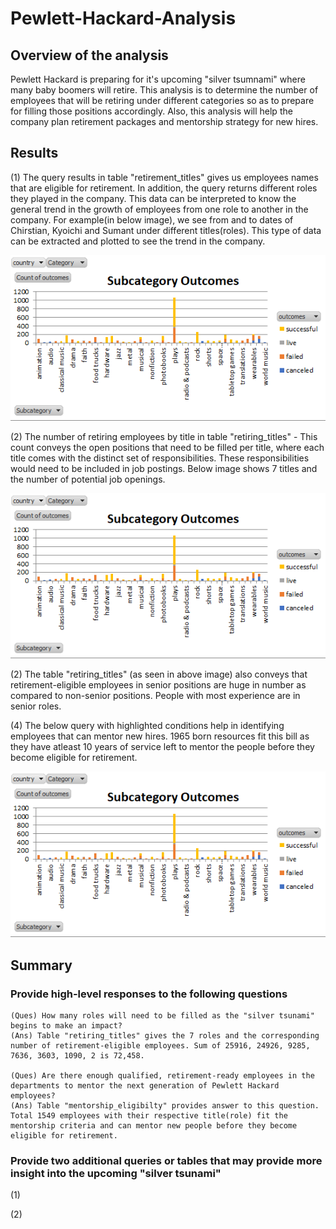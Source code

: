 # Pewlett-Hackard-Analysis

## Overview of the analysis
Pewlett Hackard is preparing for it's upcoming "silver tsumnami" where many baby boomers will retire. This analysis is to determine the number of employees that will be retiring under different categories so as to prepare for filling those positions accordingly. Also, this analysis will help the company plan retirement packages and mentorship strategy for new hires.

## Results
(1) The query results in table "retirement_titles" gives us employees names that are eligible for retirement. In addition, the query returns different roles they played in the company. This data can be interpreted to know the general trend in the growth of employees from one role to another in the company. For example(in below image), we see from and to dates of Chirstian, Kyoichi and Sumant under different titles(roles). This type of data can be extracted and plotted to see the trend in the company. 

![retirement_titles](https://github.com/Meghajain84/kickstarter-analysis/blob/main/resources/SubcategoryOutcomesImage.PNG)

(2) The number of retiring employees by title in table "retiring_titles" - This count conveys the open positions that need to be filled per title, where each title comes with the distinct set of responsibilities. These responsibilities would need to be included in job postings. Below image shows 7 titles and the number of potential job openings.

![retiring_titles](https://github.com/Meghajain84/kickstarter-analysis/blob/main/resources/SubcategoryOutcomesImage.PNG)

(2) The table "retiring_titles" (as seen in above image) also conveys that retirement-eligible employees in senior positions are huge in number as compared to non-senior positions. People with most experience are in senior roles. 

(4) The below query with highlighted conditions help in identifying employees that can mentor new hires. 1965 born resources fit this bill as they have atleast 10 years of service left to mentor the people before they become eligible for retirement.

![mentorship](https://github.com/Meghajain84/kickstarter-analysis/blob/main/resources/SubcategoryOutcomesImage.PNG)

## Summary
### Provide high-level responses to the following questions
    (Ques) How many roles will need to be filled as the "silver tsunami" begins to make an impact? 
    (Ans) Table "retiring_titles" gives the 7 roles and the corresponding number of retirement-eligible employees. Sum of 25916, 24926, 9285, 7636, 3603, 1090, 2 is 72,458.

    (Ques) Are there enough qualified, retirement-ready employees in the departments to mentor the next generation of Pewlett Hackard employees?
    (Ans) Table "mentorship_eligibilty" provides answer to this question. Total 1549 employees with their respective title(role) fit the mentorship criteria and can mentor new people before they become eligible for retirement.

### Provide two additional queries or tables that may provide more insight into the upcoming "silver tsunami"

(1)

(2)

